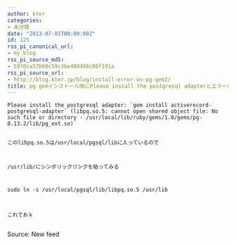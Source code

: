 ```yaml
---
author: kter
categories:
- 未分類
date: "2013-07-01T00:00:00Z"
id: 125
rss_pi_canonical_url:
- my_blog
rss_pi_source_md5:
- 5970ca57b60c59c3be480498c06f191a
rss_pi_source_url:
- http://blog.kter.jp/blog/install-error-on-pg-gem2/
title: pg gemインストール時にPlease install the postgresql adapterとエラーが出る
---
```

<div class="highlight">
  <pre><code class="language-">Please install the postgresql adapter: `gem install activerecord-postgresql-adapter` (libpq.so.5: cannot open shared object file: No such file or directory - /usr/local/lib/ruby/gems/1.8/gems/pg-0.13.2/lib/pg_ext.so)


このlibpq.so.5は/usr/local/pgsql/libに入っているので

/usr/lib/にシンボリックリンクを貼ってみる

sudo ln -s /usr/local/pgsql/lib/libpq.so.5 /usr/lib

これでおｋ
</code></pre>
</div>

Source: New feed